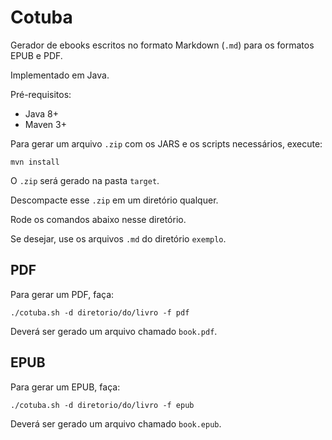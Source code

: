# Cotuba

Gerador de ebooks escritos no formato Markdown (`.md`) para os formatos EPUB e PDF.

Implementado em Java.

Pré-requisitos:

- Java 8+
- Maven 3+

Para gerar um arquivo `.zip` com os JARS e os scripts necessários, execute:

```
mvn install
```

O `.zip` será gerado na pasta `target`.

Descompacte esse `.zip` em um diretório qualquer.

Rode os comandos abaixo nesse diretório.

Se desejar, use os arquivos `.md` do diretório `exemplo`.

## PDF

Para gerar um PDF, faça:

```
./cotuba.sh -d diretorio/do/livro -f pdf
```

Deverá ser gerado um arquivo chamado `book.pdf`.

## EPUB

Para gerar um EPUB, faça:

```
./cotuba.sh -d diretorio/do/livro -f epub
```

Deverá ser gerado um arquivo chamado `book.epub`.

